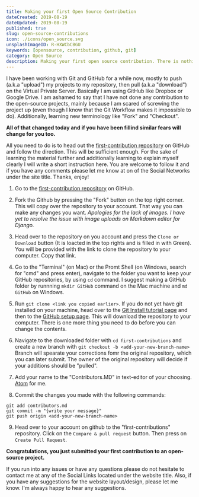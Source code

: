 ```yaml
---
title: Making your first Open Source Contribution
dateCreated: 2019-08-19
dateUpdated: 2019-08-19
published: true
slug: open-source-contributions
icon: ./icons/open_source.svg
unsplashImageID: R-HXWCbCBGU
keywords: [opensource, contribution, github, git]
category: Open Source
description: Making your first open source contribution. There is nothing to be scared about! We'll got through this together.
---
```


I have been working with Git and GitHub for a while now, mostly to push (a.k.a "upload") my projects to my repository, then pull (a.k.a "download") on the Virtual Private Server. Basically I am using GitHub like Dropbox or Google Drive. I am ashamed to say that I have not done any contribution to the open-source projects, mainly because I am scared of screwing the project up (even though I know that the Git Workflow makes it impossible to do). Additionally, learning new terminology like "Fork" and "Checkout".

**All of that changed today and if you have been fillind similar fears will change for you too.**

All you need to do is to head out the [first-contribution repository](https://github.com/firstcontributions/first-contributions) on GitHub and follow the direction. This will be sufficient enough. For the sake of learning the material further and additionally learning to explain myself clearly I will write a short instruction here. You are welcome to follow it and if you have any comments please let me know at on of the Social Networks under the site title. Thanks, enjoy!

1. Go to the [first-contribution repository](https://github.com/firstcontributions/first-contributions) on GitHub.

2. Fork the Github by pressing the "Fork" button on the top right corner.
This will copy over the repository to your account. That way you can make any changes you want.
_Apologies for the lack of images. I have yet to resolve the issue with image uploads on Markdown editor for Django._

3. Head over to the repository on you account and press the `Clone or Download` button (It is loacted in the top rights and is filled in with Green).
You will be provided with the link to clone the repository to your computer. Copy that link.

4. Go to the "Terminal" (on Mac) or the Promt Shell (on Windows, search for "cmd" and press enter), navigate to the folder you want to keep your GitHub repositories, by using `cd` command. I suggest making a GitHub folder by runnning `mkdir GitHub` command on the Mac machine and `md GitHub` on Windows.

5. Run `git clone <link you copied earlier>`.
If you do not yet have git installed on your machine, head over to the [Git Install tutorial page](https://git-scm.com/book/en/v2/Getting-Started-Installing-Git) and then to the [GitHub setup page](https://help.github.com/en/articles/setting-your-username-in-git).
This will download the repository to your computer. There is one more thing you need to do before you can change the contents.

6. Navigate to the downloaded folder with `cd first-contributions` and create a new branch with `git checkout -b <add-your-new-branch-name>`
Branch will spearate your corrections fomr the original repository, which you can later submit. The owner of the original repository will decide if your additions should be "pulled".

7. Add your name to the "Contributors.MD" in text-editor of your choosing. [Atom](https://atom.io/) for me.

8. Commit the changes you made with the following commands:
```
git add contributors.md
git commit -m "{write your message}"
git push origin <add-your-new-branch-name>
```

9. Head over to your account on github to the "first-contributions" repository. Click on the `Compare & pull request` button. Then press on `Create Pull Request`.

**Congratulations, you just submitted your first contribution to an open-source project.**

If you run into any issues or have any questions please do not hesitate to contact me at any of the Social Links located under the website title.
Also, if you have any suggestions for the website layout/design, please let me know. I'm always happy to hear any suggestions.
